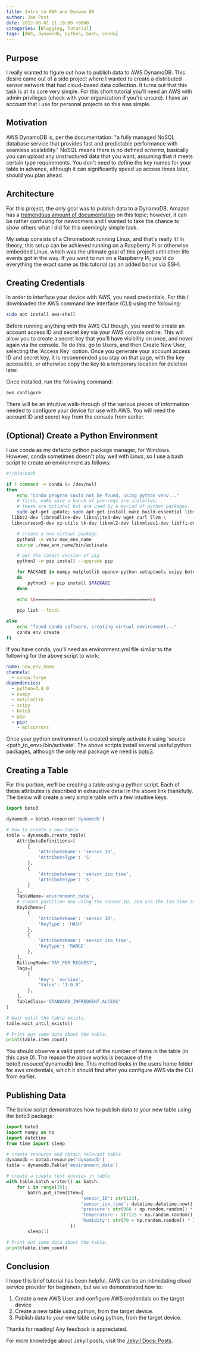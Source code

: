 ```yaml
---
title: Intro to AWS and Dynamo DB
author: Joe Post
date: 2022-08-01 21:10:00 +0800
categories: [Blogging, Tutorial]
tags: [AWS, dynamodb, python, bash, conda]
---
```


## Purpose

I really wanted to figure out how to publish data to AWS DynamoDB. This desire came out of a side project where I wanted to create a distributed sensor network that had cloud-based data collection. It turns out that this task is at its core very simple. For this short tutorial you'll need an AWS with admin privileges (check with your organization if you're unsure). I have an account that I use for personal projects so this was simple. 

## Motivation

AWS DynamoDB is, per the documentation: "a fully managed NoSQL database service that provides fast and predictable performance with seamless scalability." NoSQL means there is no defined _schema_, basically you can upload any unstructured data that you want, assuming that it meets certain type requirements. You don't need to define the key names for your table in advance, although it can significantly speed up access times later, should you plan ahead.

## Architecture

For this project, the only goal was to publish data to a DynamoDB. Amazon has a [tremendous amount of documentation](https://docs.aws.amazon.com/amazondynamodb/latest/developerguide/Introduction.html) on this topic; however, it can be rather confusing for newcomers and I wanted to take the chance to show others what I did for this seemingly simple task. 

My setup consists of a Chromebook running Linux, and that's really it! In theory, this setup can be achieved running on a Raspberry Pi or otherwise embedded Linux, which was the ultimate goal of this project until other life events got in the way. If you want to run on a Raspberry Pi, you'd do everything the exact same as this tutorial (as an added bonus via SSH).

## Creating Credentials

In order to interface your device with AWS, you need credentials. For this I downloaded the AWS command line interface (CLI) using the following:

```bash
sudo apt install aws-shell
```

Before running anything with the AWS CLI though, you need to create an account access ID and secret key via your AWS console online. This will allow you to create a secret key that you'll have visibility on once, and never again via the console. To do this, go to Users, and then Create New User, selecting the 'Access Key' option. Once you generate your account access ID and secret key, it is recommended you stay on that page, with the key accessible, or otherwise copy the key to a temporary location for deletion later.

Once installed, run the following command:

```bash
aws configure
```

There will be an intuitive walk-through of the various pieces of information needed to configure your device for use with AWS. You will need the account ID and secret key from the console from earlier. 

## (Optional) Create a Python Environment

I use conda as my defacto python package manager, for Windows. However, conda sometimes doesn't play well with Linux, so I use a bash script to create an environment as follows:

```bash
#!/bin/bash

if ! command -v conda &> /dev/null
then
    echo "conda program could not be found, using python venv..."
	# first, make sure a bunch of pre-reqs are installed.
	# these are optional but are used by a myriad of python packages.
	sudo apt-get update; sudo apt-get install make build-essential libssl-dev zlib1g-dev \
  libbz2-dev libreadline-dev libsqlite3-dev wget curl llvm \
  libncursesw5-dev xz-utils tk-dev libxml2-dev libxmlsec1-dev libffi-dev liblzma-dev

	# create a new virtual package
	python3 -m venv new_env_name
	source ./new_env_name/bin/activate

    # get the latest version of pip
	python3 -m pip install --upgrade pip

	for PACKAGE in numpy matplotlib opencv-python setuptools scipy boto3
	do
		python3 -m pip install $PACKAGE
	done

	echo \n===========================================\n

	pip list --local
	
else
	echo "found conda software, creating virtual environment..."
	conda env create
fi
```

If you have conda, you'll need an environment.yml file similar to the following for the above script to work:

```yml
name: new_env_name
channels:
  - conda-forge
dependencies:
  - python=3.8.0
  - numpy
  - matplotlib
  - scipy
  - boto3
  - pip
  - pip:
    - mplcursors
```

Once your python environment is created simply activate it using 'source <path_to_env>/bin/activate'. The above scripts install several useful python packages, although the only real package we need is [boto3](https://boto3.amazonaws.com/v1/documentation/api/latest/guide/quickstart.html#using-boto3).

## Creating a Table

For this portion, we'll be creating a table using a python script. Each of these attributes is described in exhaustive detail in the above link thankfully. The below will create a very simple table with a few intuitive keys.

```python
import boto3

dynamodb = boto3.resource('dynamodb')

# how to create a new table
table = dynamodb.create_table(
    AttributeDefinitions=[
		{
            'AttributeName': 'sensor_ID',
            'AttributeType': 'S'
        },
        {
            'AttributeName': 'sensor_iso_time',
            'AttributeType': 'S'
        }
    ],
    TableName='environment_data',
    # create partition key using the sensor ID, and use the iso time as a sort key.
    KeySchema=[
        {
            'AttributeName': 'sensor_ID',
            'KeyType': 'HASH'
        },
        {
            'AttributeName': 'sensor_iso_time',
            'KeyType': 'RANGE'
        },
    ],
    BillingMode='PAY_PER_REQUEST',
    Tags=[
        {
            'Key': 'version',
            'Value': '1.0.0'
        },
    ],
    TableClass='STANDARD_INFREQUENT_ACCESS'
)

# Wait until the table exists.
table.wait_until_exists()

# Print out some data about the table.
print(table.item_count)
```

You should observe a valid print out of the number of items in the table (in this case 0). The reason the above works is because of the boto3.resouce('dynamodb) line. This method looks in the users home folder for aws credentials, which it should find after you configure AWS via the CLI from earlier.

## Publishing Data


The below script demonstrates how to publish data to your new table using the boto3 package:

```python
import boto3
import numpy as np
import datetime
from time import sleep

# create resource and obtain relevant table
dynamodb = boto3.resource('dynamodb')
table = dynamodb.Table('environment_data')

# create a couple test entries in table
with table.batch_writer() as batch:
    for i in range(10):
        batch.put_item(Item={
                            'sensor_ID': str(123),
                            'sensor_iso_time': datetime.datetime.now().isoformat(),
                            'pressure': str(960 + np.random.random() * 10),
                            'temperature': str(25 + np.random.random() * 2),
                            'humidity': str(70 + np.random.random() * 25)
                        })
        sleep(1)

# Print out some data about the table.
print(table.item_count)
```

## Conclusion

I hope this brief tutorial has been helpful. AWS can be an intimidating cloud service provider for beginners, but we've demonstrated how to:

1. Create a new AWS User and configure AWS credentials on the target device
2. Create a new table using python, from the target device.
3. Publish data to your new table using python, from the target device.

Thanks for reading! Any feedback is appreciated.

For more knowledge about Jekyll posts, visit the [Jekyll Docs: Posts](https://jekyllrb.com/docs/posts/).